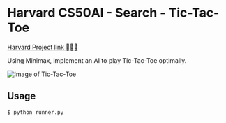 # Harvard CS50AI - Search - Tic-Tac-Toe

[Harvard Project link 👨🏻‍💻](https://cs50.harvard.edu/ai/projects/0/tictactoe/)

Using Minimax, implement an AI to play Tic-Tac-Toe optimally.

![Image of Tic-Tac-Toe](https://cs50.harvard.edu/ai/projects/0/tictactoe/images/game.png)

## Usage
```
$ python runner.py
```